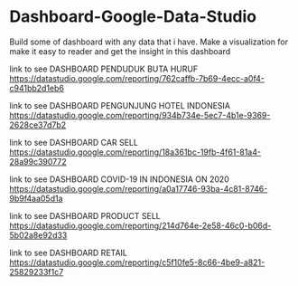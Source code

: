 # Dashboard-Google-Data-Studio
Build some of dashboard with any data that i have. Make a visualization for make it easy to reader and get the insight in this dashboard

link to see DASHBOARD PENDUDUK BUTA HURUF
https://datastudio.google.com/reporting/762caffb-7b69-4ecc-a0f4-c941bb2d1eb6

link to see DASHBOARD PENGUNJUNG HOTEL INDONESIA
https://datastudio.google.com/reporting/934b734e-5ec7-4b1e-9369-2628ce37d7b2

link to see DASHBOARD CAR SELL
https://datastudio.google.com/reporting/18a361bc-19fb-4f61-81a4-28a99c390772

link to see DASHBOARD COVID-19 IN INDONESIA ON 2020
https://datastudio.google.com/reporting/a0a17746-93ba-4c81-8746-9b9f4aa05d1a

link to see DASHBOARD PRODUCT SELL
https://datastudio.google.com/reporting/214d764e-2e58-46c0-b06d-5b02a8e92d33

link to see DASHBOARD RETAIL
https://datastudio.google.com/reporting/c5f10fe5-8c66-4be9-a821-25829233f1c7
